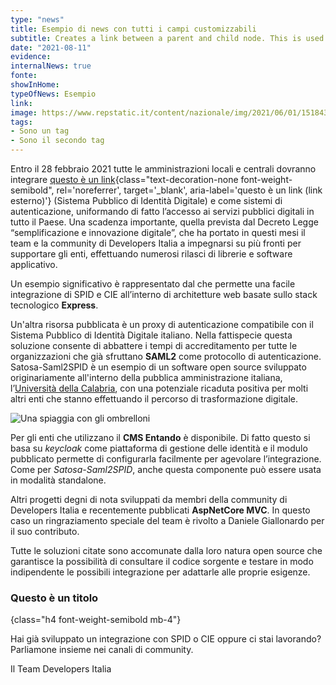 ```yaml
---
type: "news"
title: Esempio di news con tutti i campi customizzabili
subtitle: Creates a link between a parent and child node. This is used when you transform content from a node creating a new child node. You need to add this new child node to the children array of the parent but 
date: "2021-08-11"
evidence:
internalNews: true
fonte:
showInHome:
typeOfNews: Esempio
link:
image: https://www.repstatic.it/content/nazionale/img/2021/06/01/151843535-6f80635d-8c62-4045-9cf7-8d0eeafc2860.jpg
tags:
- Sono un tag
- Sono il secondo tag
---
```


Entro il 28 febbraio 2021 tutte le amministrazioni locali e centrali dovranno integrare
[questo è un link](https://docs.italia.it/italia/manuale-di-abilitazione-al-cloud/manuale-di-abilitazione-al-cloud-docs/it/bozza/pianificare-la-migrazione/le-strategie-di-migrazione.html){class="text-decoration-none font-weight-semibold", rel='noreferrer', target='_blank', aria-label='questo è un link (link esterno)'}
(Sistema Pubblico di Identità Digitale) e come sistemi di autenticazione, uniformando di fatto l’accesso ai servizi pubblici digitali in tutto il Paese.
Una scadenza importante, quella prevista dal Decreto Legge “semplificazione e innovazione digitale”, che ha portato in questi mesi il team e la community di Developers Italia a impegnarsi su più fronti per supportare gli enti, effettuando numerosi rilasci di librerie e software applicativo.

Un esempio significativo è rappresentato dal che permette una facile integrazione di SPID e CIE all’interno di architetture web basate sullo stack tecnologico **Express**.

Un'altra risorsa pubblicata è un proxy di autenticazione compatibile con il Sistema Pubblico di Identità Digitale italiano. Nella fattispecie questa soluzione consente di abbattere i tempi di accreditamento per tutte le organizzazioni che già sfruttano **SAML2** come protocollo di autenticazione. Satosa-Saml2SPID è un esempio di un software open source sviluppato originariamente all'interno della pubblica amministrazione italiana, l’[Università della Calabria](https://developers.italia.it/it/pa/unical), con una potenziale ricaduta positiva per molti altri enti che stanno effettuando il percorso di trasformazione digitale.

![Una spiaggia con gli ombrelloni](images/spiaggia.jpg)

Per gli enti che utilizzano il **CMS Entando** è disponibile.
Di fatto questo si basa su *keycloak* come piattaforma di gestione delle identità e il modulo pubblicato permette di configurarla facilmente per agevolare l’integrazione. Come per *Satosa-Saml2SPID*, anche questa componente può essere usata in modalità standalone.

Altri progetti degni di nota sviluppati da membri della community di Developers Italia e recentemente pubblicati **AspNetCore MVC**. In questo caso un ringraziamento speciale del team è rivolto a Daniele Giallonardo per il suo contributo.

Tutte le soluzioni citate sono accomunate dalla loro natura open source che garantisce la possibilità di consultare il codice sorgente e testare in modo indipendente le possibili integrazione per adattarle alle proprie esigenze.

### Questo è un titolo
{class="h4 font-weight-semibold mb-4"}

Hai già sviluppato un integrazione con SPID o CIE oppure ci stai lavorando? Parliamone insieme nei canali di community.

Il Team Developers Italia